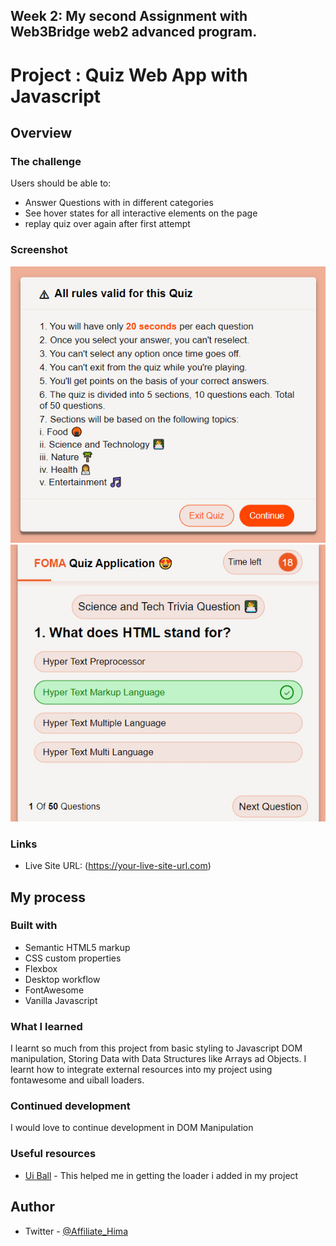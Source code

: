 ## Week 2: My second Assignment with Web3Bridge web2 advanced program.

# Project : Quiz Web App with Javascript

## Overview

### The challenge

Users should be able to:

- Answer Questions with in different categories
- See hover states for all interactive elements on the page
- replay quiz over again after first attempt

### Screenshot

![](./screenshot1.jpg)
![](./screenshot2.jpg)

### Links

- Live Site URL: (https://your-live-site-url.com)

## My process

### Built with

- Semantic HTML5 markup
- CSS custom properties
- Flexbox
- Desktop workflow
- FontAwesome
- Vanilla Javascript

### What I learned

I learnt so much from this project from basic styling to Javascript DOM manipulation, Storing Data with Data Structures like Arrays ad Objects. I learnt how to integrate external resources into my project using fontawesome and uiball loaders.


### Continued development

I would love to continue development in DOM Manipulation

### Useful resources

- [Ui Ball](https://www.uiball.com) - This helped me in getting the loader i added in my project


## Author

- Twitter - [@Affiliate_Hima](https://www.twitter.com/Affiliate_Hima)
